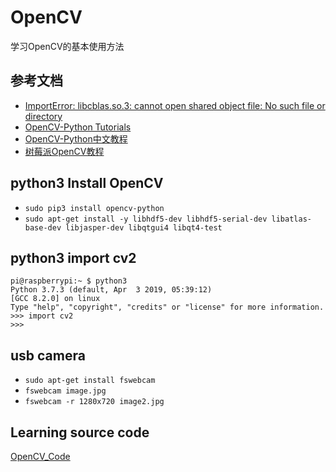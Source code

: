 # OpenCV

学习OpenCV的基本使用方法

## 参考文档

* [ImportError: libcblas.so.3: cannot open shared object file: No such file or directory](https://stackoverflow.com/questions/53347759/importerror-libcblas-so-3-cannot-open-shared-object-file-no-such-file-or-dire)
* [OpenCV-Python Tutorials](https://opencv-python-tutroals.readthedocs.io/en/latest/py_tutorials/py_tutorials.html)
* [OpenCV-Python中文教程](https://www.kancloud.cn/aollo/aolloopencv)
* [树莓派OpenCV教程](http://www.waveshare.net/study/portal.php?mod=list&catid=65)

## python3 Install OpenCV

* `sudo pip3 install opencv-python`
* `sudo apt-get install -y libhdf5-dev libhdf5-serial-dev libatlas-base-dev libjasper-dev libqtgui4 libqt4-test`

## python3 import cv2

```
pi@raspberrypi:~ $ python3
Python 3.7.3 (default, Apr  3 2019, 05:39:12)
[GCC 8.2.0] on linux
Type "help", "copyright", "credits" or "license" for more information.
>>> import cv2
>>>
```

## usb camera

* `sudo apt-get install fswebcam`
* `fswebcam image.jpg`
* `fswebcam -r 1280x720 image2.jpg`

## Learning source code

[OpenCV_Code](https://github.com/ZengjfOS/RaspberryPi/tree/OpenCV_Code)